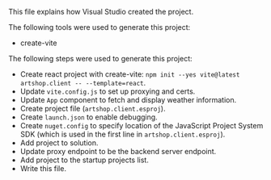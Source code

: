 This file explains how Visual Studio created the project.

The following tools were used to generate this project:
- create-vite

The following steps were used to generate this project:
- Create react project with create-vite: `npm init --yes vite@latest artshop.client -- --template=react`.
- Update `vite.config.js` to set up proxying and certs.
- Update `App` component to fetch and display weather information.
- Create project file (`artshop.client.esproj`).
- Create `launch.json` to enable debugging.
- Create `nuget.config` to specify location of the JavaScript Project System SDK (which is used in the first line in `artshop.client.esproj`).
- Add project to solution.
- Update proxy endpoint to be the backend server endpoint.
- Add project to the startup projects list.
- Write this file.
